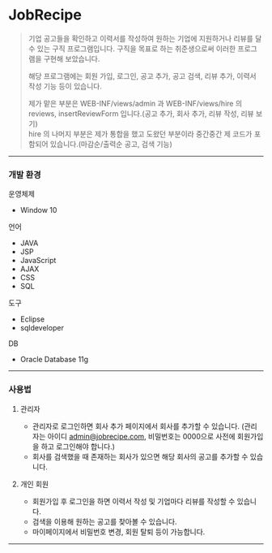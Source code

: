 # JobRecipe
> 기업 공고들을 확인하고 이력서를 작성하여 원하는 기업에 지원하거나 리뷰를 달 수 있는 구직 프로그램입니다. 구직을 목표로 하는 취준생으로써 이러한 프로그램을 구현해 보았습니다. 
>
> 해당 프로그램에는 회원 가입, 로그인, 공고 추가, 공고 검색, 리뷰 추가, 이력서 작성 기능 등이 있습니다.  
>
> 제가 맡은 부분은 WEB-INF/views/admin 과 WEB-INF/views/hire 의 reviews, insertReviewForm 입니다.(공고 추가, 회사 추가, 리뷰 작성, 리뷰 보기)  
> hire 의 나머지 부분은 제가 통합을 했고 도왔던 부분이라 중간중간 제 코드가 포함되어 있습니다.(마감순/출력순 공고, 검색 기능)
---------
### 개발 환경
운영체제
* Window 10

언어
* JAVA
* JSP
* JavaScript
* AJAX
* CSS
* SQL

도구
* Eclipse
* sqldeveloper

DB
* Oracle Database 11g
---------
### 사용법
1. 관리자

    + 관리자로 로그인하면 회사 추가 페이지에서 회사를 추가할 수 있습니다. (관리자는 아이디 admin@jobrecipe.com, 비밀번호는 0000으로 사전에 회원가입을 하고 로그인해야 합니다.)
    + 회사를 검색했을 때 존재하는 회사가 있으면 해당 회사의 공고를 추가할 수 있습니다.
    
2. 개인 회원

    + 회원가입 후 로그인을 하면 이력서 작성 및 기업마다 리뷰를 작성할 수 있습니다.
    + 검색을 이용해 원하는 공고를 찾아볼 수 있습니다.
    + 마이페이지에서 비밀번호 변경, 회원 탈퇴 등이 가능합니다.
--------

